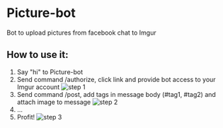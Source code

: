 # Picture-bot
Bot to upload pictures from facebook chat to Imgur

## How to use it:
1. Say "hi" to Picture-bot
2. Send command /authorize, click link and provide bot access to your Imgur account ![step 1](http://i.imgur.com/dy7ByLu.png)
3. Send command /post, add tags in message body (#tag1, #tag2) and attach image to message ![step 2](http://i.imgur.com/H2ELdQQ.png)
4. ...
5. Profit! ![step 3](http://i.imgur.com/ahJWqOz.png)

